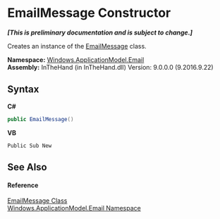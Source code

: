 # EmailMessage Constructor 
 _**\[This is preliminary documentation and is subject to change.\]**_

Creates an instance of the <a href="T_Windows_ApplicationModel_Email_EmailMessage">EmailMessage</a> class.

**Namespace:**&nbsp;<a href="N_Windows_ApplicationModel_Email">Windows.ApplicationModel.Email</a><br />**Assembly:**&nbsp;InTheHand (in InTheHand.dll) Version: 9.0.0.0 (9.2016.9.22)

## Syntax

**C#**<br />
``` C#
public EmailMessage()
```

**VB**<br />
``` VB
Public Sub New
```


## See Also


#### Reference
<a href="T_Windows_ApplicationModel_Email_EmailMessage">EmailMessage Class</a><br /><a href="N_Windows_ApplicationModel_Email">Windows.ApplicationModel.Email Namespace</a><br />